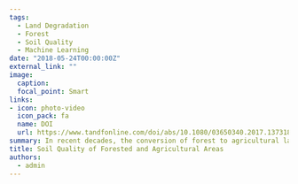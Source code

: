 ```yaml
---
tags:
  - Land Degradation
  - Forest
  - Soil Quality
  - Machine Learning
date: "2018-05-24T00:00:00Z"
external_link: ""
image:
  caption: 
  focal_point: Smart
links:
- icon: photo-video
  icon_pack: fa
  name: DOI
  url: https://www.tandfonline.com/doi/abs/10.1080/03650340.2017.1373188?journalCode=gags20
summary: In recent decades, the conversion of forest to agricultural land has been a major worldwide concern and a cause of environmental and soil-quality degradation. In this study, soil-quality indices were applied using several soil properties to determine the effects of land use on soil quality in a 206.50 km2 area in Kurdistan Province, Iran. 
title: Soil Quality of Forested and Agricultural Areas
authors: 
  - admin
---
```

